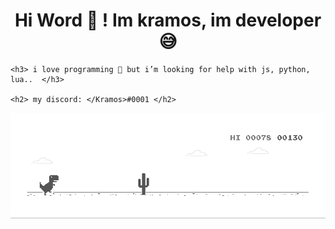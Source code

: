 

<html>
  <head> 
    <center><h1> Hi Word  👋 ! Im kramos, im developer 😅 </h1></center>
  </head> 
  <body> 
    
    <h3> i love programming 🤤 but i’m looking for help with js, python, lua..  </h3>
    
    <h2> my discord: </Kramos>#0001 </h2>
  <img src="https://github.com/KramosProg/Kramosprog/blob/main/dino.gif?raw=true" alt="" style="max-width:100%;">
  </body>
  </html>

<!--
**KramosProg/Kramosprog** is a ✨ _special_ ✨ repository because its `README.md` (this file) appears on your GitHub profile.

Here are some ideas to get you started:

- 🔭 I’m currently working on ...
- 🌱 I’m currently learning ...
- 👯 I’m looking to collaborate on ...
- 🤔 I’m looking for help with ...
- 💬 Ask me about ...
- 📫 How to reach me: ...
- 😄 Pronouns: ...
- ⚡ Fun fact: ...
-->
